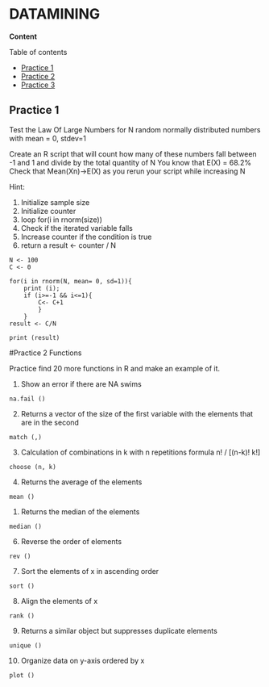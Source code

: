 # DATAMINING

**Content**

Table of contents 

- [Practice 1](https://github.com/YnayeliGtzL/DATAMINING/blob/Unit_1/Practice/Practice_1.r)
- [Practice 2](https://github.com/YnayeliGtzL/DATAMINING/blob/Unit_1/Practice/Practice_2.r)
- [Practice 3](https://github.com/YnayeliGtzL/DATAMINING/blob/Unit_1/Practice/Practice_3.R)

<div id='pr1' />

  ## Practice 1

Test the Law Of Large Numbers for N random normally distributed numbers with mean = 0, stdev=1

Create an R script that will count how many of these numbers fall between -1 and 1 and divide by the total quantity of N
You know that E(X) = 68.2%
Check that Mean(Xn)->E(X) as you rerun your script while increasing N

Hint:
1. Initialize sample size
2. Initialize counter
3. loop for(i in rnorm(size))
4. Check if the iterated variable falls
5. Increase counter if the condition is true
6. return a result <- counter / N
```
N <- 100
C <- 0

for(i in rnorm(N, mean= 0, sd=1)){
    print (i);
    if (i>=-1 && i<=1){
        C<- C+1
        }
    }
result <- C/N

print (result)
``` 

<div id='pr2'/>
#Practice 2
Functions

Practice find 20 more functions in R and make an example of it.
1. Show an error if there are NA swims
```
na.fail ()
```
2. Returns a vector of the size of the first variable with the elements that are in the second
```
match (,)
```
3. Calculation of combinations in k with n repetitions formula n! / [(n-k)! k!]
```
choose (n, k)
```
4. Returns the average of the elements
```
mean () 
```
1. Returns the median of the elements
```
median ()
``` 
6. Reverse the order of elements
```
rev ()
``` 
7. Sort the elements of x in ascending order
```
sort () 
```
8. Align the elements of x
```
rank ()
``` 
9. Returns a similar object but suppresses duplicate elements
```
unique ()
``` 
10. Organize data on y-axis ordered by x
```
plot () 
```